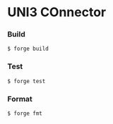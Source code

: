 # UNI3 COnnector

### Build

```shell
$ forge build
```

### Test

```shell
$ forge test
```

### Format

```shell
$ forge fmt
```

